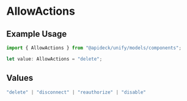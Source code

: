# AllowActions

## Example Usage

```typescript
import { AllowActions } from "@apideck/unify/models/components";

let value: AllowActions = "delete";
```

## Values

```typescript
"delete" | "disconnect" | "reauthorize" | "disable"
```